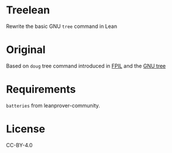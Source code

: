 # Treelean

Rewrite the basic GNU `tree` command in Lean

# Original

Based on `doug` tree command introduced in [FPIL](https://lean-lang.org/functional_programming_in_lean/monad-transformers/reader-io.html) and the [GNU tree](http://oldmanprogrammer.net/source.php?dir=projects/tree)

# Requirements

`batteries` from leanprover-community.

# License

CC-BY-4.0